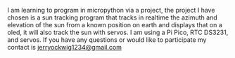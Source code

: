 I am learning to program in micropython
via a project, the project I have chosen
is a sun tracking program that tracks in 
realtime the azimuth and elevation of the
sun from a known position on earth and
displays that on a oled, it will also 
track the sun with servos. I am using a Pi 
Pico, RTC DS3231, and servos.
If you have any questions or would like
to participate my contact is 
jerryockwig1234@gmail.com





